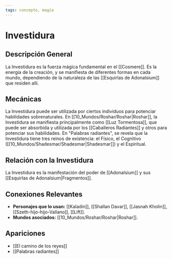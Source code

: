 ```yaml
---
tags: concepto, magia
---
```


# Investidura

## Descripción General
La Investidura es la fuerza mágica fundamental en el [[Cosmere]]. Es la energía de la creación, y se manifiesta de diferentes formas en cada mundo, dependiendo de la naturaleza de las [[Esquirlas de Adonalsium]] que residen allí.

## Mecánicas
La Investidura puede ser utilizada por ciertos individuos para potenciar habilidades sobrenaturales. En [[10_Mundos/Roshar/Roshar|Roshar]], la Investidura se manifiesta principalmente como [[Luz Tormentosa]], que puede ser absorbida y utilizada por los [[Caballeros Radiantes]] y otros para potenciar sus habilidades. En "Palabras radiantes", se revela que la Investidura tiene tres reinos de existencia: el Físico, el Cognitivo ([[10_Mundos/Shadesmar/Shadesmar|Shadesmar]]) y el Espiritual.

## Relación con la Investidura
La Investidura es la manifestación del poder de [[Adonalsium]] y sus [[Esquirlas de Adonalsium|Fragmentos]].

## Conexiones Relevantes
* **Personajes que lo usan:** [[Kaladin]], [[Shallan Davar]], [[Jasnah Kholin]], [[Szeth-hijo-hijo-Vallano]], [[Lift]].
* **Mundos asociados:** [[10_Mundos/Roshar/Roshar|Roshar]].

## Apariciones
* [[El camino de los reyes]]
* [[Palabras radiantes]]